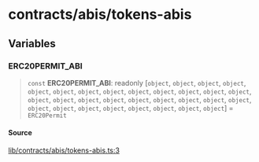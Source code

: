# contracts/abis/tokens-abis

## Variables

### ERC20PERMIT\_ABI

> `const` **ERC20PERMIT\_ABI**: readonly [`object`, `object`, `object`, `object`, `object`, `object`, `object`, `object`, `object`, `object`, `object`, `object`, `object`, `object`, `object`, `object`, `object`, `object`, `object`, `object`, `object`, `object`, `object`, `object`, `object`, `object`, `object`, `object`, `object`, `object`] = `ERC20Permit`

#### Source

[lib/contracts/abis/tokens-abis.ts:3](https://github.com/PufferFinance/puffer-sdk/blob/b46ed546b0c80d1ee29830ee55d7a176a24b8d34/lib/contracts/abis/tokens-abis.ts#L3)
